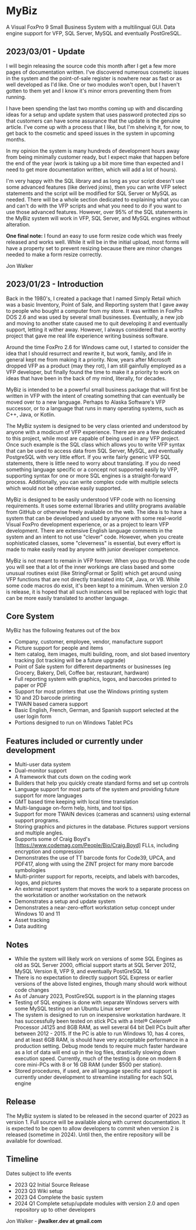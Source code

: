 # MyBiz
A Visual FoxPro 9 Small Business System with a multilingual GUI.  Data engine support for VFP, SQL Server, MySQL and eventually PostGreSQL.

## 2023/03/01 - Update
I will begin releasing the source code this month after I get a few more pages of documentation written.  I've discovered numerous cosmetic issues in the system and the point-of-sale register is nowhere near as fast or as well developed as I'd like.  One or two modules won't open, but I haven't gotten to them yet and I know it's minor errors preventing them from running.

I have been spending the last two months coming up with and discarding ideas for a setup and update system that uses password protected zips so that customers can have some assurance that the update is the genuine article.  I've come up with a process that I like, but I'm shelving it, for now, to get back to the cosmetic and speed issues in the system in upcoming months.

In my opinion the system is many hundreds of development hours away from being minimally customer ready, but I expect make that happen before the end of the year (work is taking up a bit more time than expected and I need to get more documentation written, which will add a lot of hours).

I'm very happy with the SQL library and as long as your script doesn't use some advanced features (like derived joins), then you can write VFP select statements and the script will be modified for SQL Server or MySQL as needed.  There will be a whole section dedicated to explaining what you can and can't do with the VFP scripts and what you need to do if you want to use those advanced features.  However, over 95% of the SQL statements in the MyBiz system will work in VFP, SQL Server, and MySQL engines without alteration.

**One final note:**  I found an easy to use form resize code which was freely released and works well.  While it will be in the initial upload, most forms will have a property set to prevent resizing because there are minor changes needed to make a form resize correctly.

Jon Walker



## 2023/01/23 - Introduction
Back in the 1980's, I created a package that I named Simply Retail which was a basic Inventory, Point of Sale, and Reporting system that I gave away to people who bought a computer from my store.  It was written in FoxPro DOS 2.6 and was used by several small businesses.  Eventually, a new job and moving to another state caused me to quit developing it and eventually support, letting it wither away.  However, I always considered that a worthy project that gave me real life experience writing business software.

Around the time FoxPro 2.6 for Windows came out, I started to consider the idea that I should resurrect and rewrite it, but work, family, and life in general kept me from making it a priority.  Now, years after Microsoft dropped VFP as a product (may they rot), I am still gainfully employed as a VFP developer, but finally found the time to make it a priority to work on ideas that have been in the back of my mind, literally, for decades.

MyBiz is intended to be a powerful small business package that will first be written in VFP with the intent of creating something that can eventually be moved over to a new language.  Perhaps to Alaska Software's VFP successor, or to a language that runs in many operating systems, such as C++, Java, or Kotlin.

The MyBiz system is designed to be very class oriented and understood by anyone with a modicum of VFP experience.  There are are a few dedicated to this project, while most are capable of being used in any VFP project.  Once such example is the SQL class which allows you to write VFP syntax that can be used to access data from SQL Server, MySQL, and eventually PostgreSQL with very little effort.  If you write fairly generic VFP SQL statements, there is little need to worry about translating.  If you do need something language specific or a concept not supported easily by VFP, supporting syntax for one or more SQL engines is a straight-forward process.  Additionally, you can write complex code with multiple selects which would not be otherwise easily supported.

MyBiz is designed to be easily understood VFP code with no licensing requirements.  It uses some external libraries and utility programs available from GitHub or otherwise freely available on the web.  The idea is to have a system that can be developed and used by anyone with some real-world Visual FoxPro development experience, or as a project to learn VFP development.  There are extensive English language comments in the system and an intent to not use "clever" code.  However, when you create sophisticated classes, some "cleverness" is essential, but every effort is made to make easily read by anyone with junior developer competence.

MyBiz is not meant to remain in VFP forever.  When you go through the code you will see that a lot of the inner workings are class based and some unusual routines exist (like StringFormat or Split) which get around using VFP functions that are not directly translated into C#, Java, or VB.  While some code macros do exist, it's been kept to a minimum.  When version 2.0 is release, it is hoped that all such instances will be replaced with logic that can be more easily translated to another language.

## Core System
MyBiz has the following features out of the box
* Company, customer, employee, vendor, manufacture support
* Picture support for people and items
* Item catalog, item images, multi building, room, and slot based inventory tracking (lot tracking will be a future upgrade)
* Point of Sale system for different departments or businesses (eg Grocery, Bakery, Deli, Coffee bar, restaurant, hardware)
* Full reporting system with graphics, logos, and barcodes printed to paper or PDF
* Support for most printers that use the Windows printing system
* 1D and 2D barcode printing
* TWAIN based camera support
* Basic English, French, German, and Spanish support selected at the user login form
* Portions designed to run on Windows Tablet PCs

## Features included or currently under development
* Multi-user data system
* Dual-monitor support
* A framework that cuts down on the coding work
* Builders that help you quickly create standard forms and set up controls
* Language support for most parts of the system and providing future support for more languages
* GMT based time keeping with local time translation
* Multi-language on-form help, hints, and tool tips.
* Support for more TWAIN devices (cameras and scanners) using external support programs.
* Storing graphics and pictures in the database.  Pictures support versions and multiple angles.
* Supports some of Craig Boyd's [https://www.codemag.com/People/Bio/Craig.Boyd] FLLs, including encryption and compression
* Demonstrates the use of TT barcode fonts for Code39, UPCA, and PDF417, along with using the ZINT project for many more barcode symbologies
* Multi-printer support for reports, receipts, and labels with barcodes, logos, and pictures
* An external report system that moves the work to a separate process on the workstation or another workstation on the network
* Demonstrates a setup and update system
* Demonstrates a near-zero-effort workstation setup concept under Windows 10 and 11
* Asset tracking
* Data auditing

## Notes
* While the system will likely work on versions of some SQL Engines as old as SQL Server 2000, official support starts at SQL Server 2012, MySQL Version 8, VFP 9, and eventually PostGreSQL 14
* There is no expectation to directly support SQL Express or earlier versions of the above listed engines, though many should work without code changes
* As of January 2023, PostGreSQL support is in the planning stages
* Testing of SQL engines is done with separate Windows servers with some MySQL testing on an Ubuntu Linux server
* The system is designed to run on inexpensive workstation hardware.  It has successfully been tested on stick PCs with a Intel® Celeron® Processor J4125 and 8GB RAM, as well several 64 bit Dell PCs built after between 2012 - 2015.  If the PC is able to run Windows 10, has 4 cores, and at least 6GB RAM, is should have very acceptable performance in a production setting.  Debug mode tends to require much faster hardware as a lot of data will end up in the log files, drastically slowing down execution speed.  Currently, much of the testing is done on modern 8 core mini-PCs with 8 or 16 GB RAM (under $500 per station).
* Stored procedures, if used, are all language specific and support is currently under development to streamline installing for each SQL engine

## Release
The MyBiz system is slated to be released in the second quarter of 2023 as version 1.  Full source will be available along with current documentation.  It is expected to be open to allow developers to commit when version 2 is released (sometime in 2024).  Until then, the entire repository will be available for download.

## Timeline
Dates subject to life events
* 2023 Q2 Initial Source Release
* 2023 Q3 Wiki setup
* 2023 Q4 Complete the basic system
* 2024 Q1 Complete setup/update modules with version 2.0 and open repository up to other developers

Jon Walker - **jlwalker.dev at gmail.com**
